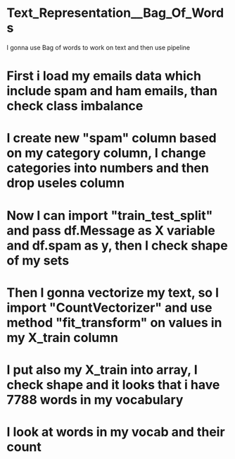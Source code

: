# Text_Representation__Bag_Of_Words
I gonna use Bag of words to work on text and then use pipeline
# First i load my emails data which include spam and ham emails, than check class imbalance
# I create new "spam" column based on my category column, I change categories into numbers and then drop useles column
# Now I can import "train_test_split" and pass df.Message as X variable and df.spam as y, then I check shape of my sets 
# Then I gonna vectorize my text, so I import "CountVectorizer" and use method "fit_transform" on values in my X_train column 
# I put also my X_train into array, I check shape and it looks that i have 7788 words in my vocabulary
# I look at words in my vocab and their count
